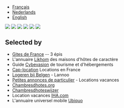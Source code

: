 * [Français](/fr)
* [Nederlands](/nl)
* [English](/en)

<div id="gallery">
  <img src="/images/index-canal.jpg"/>
  <img src="/images/index-piscine.jpg"/>
  <img src="/images/index-chateau.jpg"/>
  <img src="/images/chambre-bleue.jpg"/>
  <img src="/images/accueil.jpg"/>
  <img src="/images/chambre-rose.jpg"/>
</div>

## Selected by

* [Gites de France](http://www.gites-de-france.com/) -- 3 épis
* L'annuaire [Likhom](http://www.likhom.com/) des maisons d'hôtes de caractère
* Guide [Cybevasion](http://www.cybevasion.fr/) de tourisme et d'hébergements
* [Cap-location](http://www.cap-location.com/) Locations en France
* [Logeren bij Belgen](http://www.bestchambresdhotes.com/) - Lannoo
* [Petites annonces de particulier](http://www.vacances-location.net) - Locations vacances
* [Chambresdhotes.org](http://www.chambresdhotes.org/)
* [Chambresdhoteswijzer](http://www.chambresdhoteswijzer.nl/)
* Location vacances  [IHA.com](http://www.iha.fr/)
* L'annuaire universel mobile [Ubiquo](http://www.ubiquo.info/lemurier)
